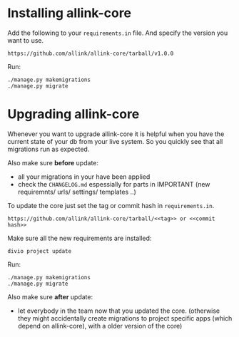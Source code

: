 # Installing allink-core

Add the following to your <code>requirements.in</code> file. And specify the version you want to use.

```
https://github.com/allink/allink-core/tarball/v1.0.0
```
Run:
```
./manage.py makemigrations
./manage.py migrate
```


# Upgrading allink-core
Whenever you want to upgrade allink-core it is helpful when you have the current state of your db from your live system. So you quickly see that all migrations run as expected.

Also make sure **before** update:
 - all your migrations in your have been applied
 - check the <code>CHANGELOG.md</code> espessially for parts in IMPORTANT (new requiremnts/ urls/ settings/ templates ..)


To update the core just set the tag or commit hash in <code>requirements.in</code>.
```
https://github.com/allink/allink-core/tarball/<<tag>> or <<commit hash>>
```

Make sure all the new requirements are installed:
```
divio project update
```

Run:
```
./manage.py makemigrations
./manage.py migrate
```


Also make sure **after** update:
 - let everybody in the team now that you updated the core. (otherwise they might accidentally create migrations to project specific apps (which depend on allink-core), with a older version of the core)


